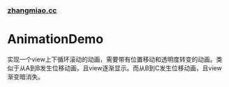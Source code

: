 ### [zhangmiao.cc](https://zhangmiao.cc/2018/12/27/%E4%BD%8D%E7%A7%BB%E6%B8%90%E5%8F%98%E7%BB%84%E5%90%88%E5%8A%A8%E7%94%BB%E4%BA%86%E8%A7%A3%E4%B8%80%E4%B8%8B/)
# AnimationDemo
实现一个view上下循环滚动的动画，需要带有位置移动和透明度转变的动画。类似于从A到B发生位移动画，且view逐渐显示。而从B到C发生位移动画，且view渐变暗消失。
